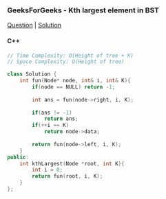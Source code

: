 ### GeeksForGeeks - Kth largest element in BST

[Question](https://practice.geeksforgeeks.org/problems/kth-largest-element-in-bst/1/)
| [Solution](https://practice.geeksforgeeks.org/viewSol.php?subId=e3826bbb73544ad9d00e18cd7ad271a5&pid=700427&user=amanguptarkg6)

#### C++
```c++
// Time Complexity: O(Height of tree + K)
// Space Complexity: O(Height of tree)

class Solution {
    int fun(Node* node, int& i, int& K){
        if(node == NULL) return -1;
        
        int ans = fun(node->right, i, K);
        
        if(ans != -1)
            return ans;
        if(++i == K)
            return node->data;
        
        return fun(node->left, i, K);
    }
public:
    int kthLargest(Node *root, int K){
        int i = 0;
        return fun(root, i, K);
    }
};
```